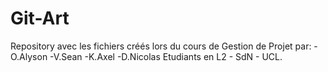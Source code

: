 # Git-Art

Repository avec les fichiers créés lors du cours de Gestion de Projet par:
-O.Alyson
-V.Sean
-K.Axel
-D.Nicolas
Etudiants en L2 - SdN - UCL.

